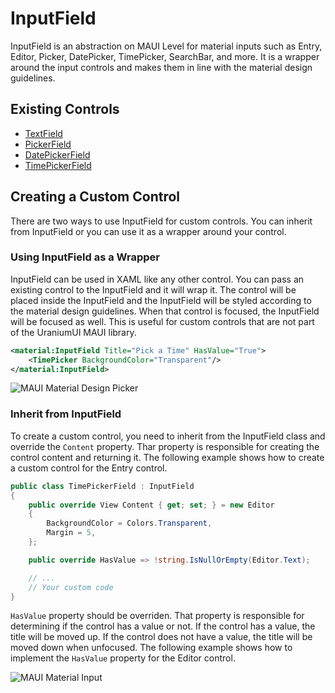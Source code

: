 # InputField
InputField is an abstraction on MAUI Level for material inputs such as Entry, Editor, Picker, DatePicker, TimePicker, SearchBar, and more. It is a wrapper around the input controls and makes them in line with the material design guidelines.


## Existing Controls

- [TextField](TextField.md)
- [PickerField](PickerField.md)
- [DatePickerField](DatePickerField.md)
- [TimePickerField](TimePickerField.md)





## Creating a Custom Control
There are two ways to use InputField for custom controls. You can inherit from InputField or you can use it as a wrapper around your control.

### Using InputField as a Wrapper
InputField can be used in XAML like any other control. You can pass an existing control to the InputField and it will wrap it. The control will be placed inside the InputField and the InputField will be styled according to the material design guidelines. When that control is focused, the InputField will be focused as well. This is useful for custom controls that are not part of the UraniumUI MAUI library.

```xml
<material:InputField Title="Pick a Time" HasValue="True">
    <TimePicker BackgroundColor="Transparent"/>
</material:InputField>
```

![MAUI Material Design Picker](images/inputfield-demo-timepicker.png)

### Inherit from InputField

To create a custom control, you need to inherit from the InputField class and override the `Content` property. Thar property is responsible for creating the control content and returning it. The following example shows how to create a custom control for the Entry control. 



```csharp
public class TimePickerField : InputField
{
    public override View Content { get; set; } = new Editor
    {
        BackgroundColor = Colors.Transparent,
        Margin = 5,
    };

    public override HasValue => !string.IsNullOrEmpty(Editor.Text);

    // ...
    // Your custom code
}
```

`HasValue` property should be overriden. That property is responsible for determining if the control has a value or not. If the control has a value, the title will be moved up. If the control does not have a value, the title will be moved down when unfocused. The following example shows how to implement the `HasValue` property for the Editor control.

![MAUI Material Input](images/inputfield-demo-custom.gif)